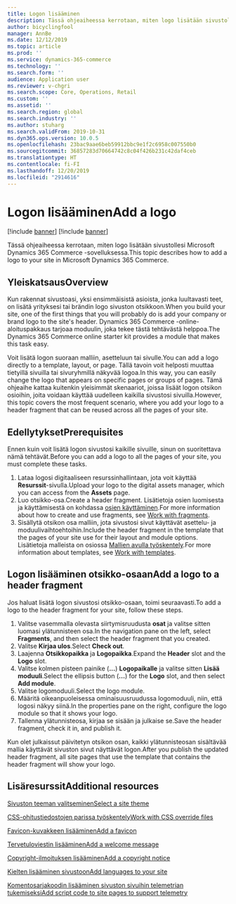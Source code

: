 ```yaml
---
title: Logon lisääminen
description: Tässä ohjeaiheessa kerrotaan, miten logo lisätään sivustollesi Microsoft Dynamics 365 Commerce -sovelluksessa.
author: bicyclingfool
manager: AnnBe
ms.date: 12/12/2019
ms.topic: article
ms.prod: ''
ms.service: dynamics-365-commerce
ms.technology: ''
ms.search.form: ''
audience: Application user
ms.reviewer: v-chgri
ms.search.scope: Core, Operations, Retail
ms.custom: ''
ms.assetid: ''
ms.search.region: global
ms.search.industry: ''
ms.author: stuharg
ms.search.validFrom: 2019-10-31
ms.dyn365.ops.version: 10.0.5
ms.openlocfilehash: 23bac9aae6beb59912bbc9e1f2c6958c007550b0
ms.sourcegitcommit: 36857283d70664742c8c04f426b231c42daf4ceb
ms.translationtype: HT
ms.contentlocale: fi-FI
ms.lasthandoff: 12/20/2019
ms.locfileid: "2914616"
---
```

# <a name="add-a-logo"></a><span data-ttu-id="8e8ca-103">Logon lisääminen</span><span class="sxs-lookup"><span data-stu-id="8e8ca-103">Add a logo</span></span>

[!include [banner](includes/preview-banner.md)]
[!include [banner](includes/banner.md)]

<span data-ttu-id="8e8ca-104">Tässä ohjeaiheessa kerrotaan, miten logo lisätään sivustollesi Microsoft Dynamics 365 Commerce -sovelluksessa.</span><span class="sxs-lookup"><span data-stu-id="8e8ca-104">This topic describes how to add a logo to your site in Microsoft Dynamics 365 Commerce.</span></span>

## <a name="overview"></a><span data-ttu-id="8e8ca-105">Yleiskatsaus</span><span class="sxs-lookup"><span data-stu-id="8e8ca-105">Overview</span></span>

<span data-ttu-id="8e8ca-106">Kun rakennat sivustoasi, yksi ensimmäisistä asioista, jonka luultavasti teet, on lisätä yrityksesi tai brändin logo sivuston otsikkoon.</span><span class="sxs-lookup"><span data-stu-id="8e8ca-106">When you build your site, one of the first things that you will probably do is add your company or brand logo to the site's header.</span></span> <span data-ttu-id="8e8ca-107">Dynamics 365 Commerce -online-aloituspakkaus tarjoaa moduulin, joka tekee tästä tehtävästä helppoa.</span><span class="sxs-lookup"><span data-stu-id="8e8ca-107">The Dynamics 365 Commerce online starter kit provides a module that makes this task easy.</span></span>

<span data-ttu-id="8e8ca-108">Voit lisätä logon suoraan malliin, asetteluun tai sivulle.</span><span class="sxs-lookup"><span data-stu-id="8e8ca-108">You can add a logo directly to a template, layout, or page.</span></span> <span data-ttu-id="8e8ca-109">Tällä tavoin voit helposti muuttaa tietyillä sivuilla tai sivuryhmillä näkyvää logoa.</span><span class="sxs-lookup"><span data-stu-id="8e8ca-109">In this way, you can easily change the logo that appears on specific pages or groups of pages.</span></span> <span data-ttu-id="8e8ca-110">Tämä ohjeaihe kattaa kuitenkin yleisimmät skenaariot, joissa lisäät logon otsikon osioihin, joita voidaan käyttää uudelleen kaikilla sivustosi sivuilla.</span><span class="sxs-lookup"><span data-stu-id="8e8ca-110">However, this topic covers the most frequent scenario, where you add your logo to a header fragment that can be reused across all the pages of your site.</span></span>

## <a name="prerequisites"></a><span data-ttu-id="8e8ca-111">Edellytykset</span><span class="sxs-lookup"><span data-stu-id="8e8ca-111">Prerequisites</span></span>

<span data-ttu-id="8e8ca-112">Ennen kuin voit lisätä logon sivustosi kaikille sivuille, sinun on suoritettava nämä tehtävät.</span><span class="sxs-lookup"><span data-stu-id="8e8ca-112">Before you can add a logo to all the pages of your site, you must complete these tasks.</span></span>

1. <span data-ttu-id="8e8ca-113">Lataa logosi digitaaliseen resurssinhallintaan, jota voit käyttää **Resurssit**-sivulla.</span><span class="sxs-lookup"><span data-stu-id="8e8ca-113">Upload your logo to the digital assets manager, which you can access from the **Assets** page.</span></span>
1. <span data-ttu-id="8e8ca-114">Luo otsikko-osa.</span><span class="sxs-lookup"><span data-stu-id="8e8ca-114">Create a header fragment.</span></span> <span data-ttu-id="8e8ca-115">Lisätietoja osien luomisesta ja käyttämisestä on kohdassa [osien käyttäminen](work-with-fragments.md).</span><span class="sxs-lookup"><span data-stu-id="8e8ca-115">For more information about how to create and use fragments, see [Work with fragments](work-with-fragments.md).</span></span>
1. <span data-ttu-id="8e8ca-116">Sisällytä otsikon osa malliin, jota sivustosi sivut käyttävät asettelu- ja moduulivaihtoehtoihin.</span><span class="sxs-lookup"><span data-stu-id="8e8ca-116">Include the header fragment in the template that the pages of your site use for their layout and module options.</span></span> <span data-ttu-id="8e8ca-117">Lisätietoja malleista on osiossa [Mallien avulla työskentely](work-with-templates.md).</span><span class="sxs-lookup"><span data-stu-id="8e8ca-117">For more information about templates, see [Work with templates](work-with-templates.md).</span></span>

## <a name="add-a-logo-to-a-header-fragment"></a><span data-ttu-id="8e8ca-118">Logon lisääminen otsikko-osaan</span><span class="sxs-lookup"><span data-stu-id="8e8ca-118">Add a logo to a header fragment</span></span>

<span data-ttu-id="8e8ca-119">Jos haluat lisätä logon sivustosi otsikko-osaan, toimi seuraavasti.</span><span class="sxs-lookup"><span data-stu-id="8e8ca-119">To add a logo to the header fragment for your site, follow these steps.</span></span>

1. <span data-ttu-id="8e8ca-120">Valitse vasemmalla olevasta siirtymisruudusta **osat** ja valitse sitten luomasi ylätunnisteen osa.</span><span class="sxs-lookup"><span data-stu-id="8e8ca-120">In the navigation pane on the left, select **Fragments**, and then select the header fragment that you created.</span></span>
2. <span data-ttu-id="8e8ca-121">Valitse **Kirjaa ulos**.</span><span class="sxs-lookup"><span data-stu-id="8e8ca-121">Select **Check out**.</span></span>
3. <span data-ttu-id="8e8ca-122">Laajenna **Otsikkopaikka** ja **Logopaikka**.</span><span class="sxs-lookup"><span data-stu-id="8e8ca-122">Expand the **Header** slot and the **Logo** slot.</span></span>
4. <span data-ttu-id="8e8ca-123">Valitse kolmen pisteen painike (**...**) **Logopaikalle** ja valitse sitten **Lisää moduuli**.</span><span class="sxs-lookup"><span data-stu-id="8e8ca-123">Select the ellipsis button (**...**) for the **Logo** slot, and then select **Add module**.</span></span>
5. <span data-ttu-id="8e8ca-124">Valitse logomoduuli.</span><span class="sxs-lookup"><span data-stu-id="8e8ca-124">Select the logo module.</span></span>
6. <span data-ttu-id="8e8ca-125">Määritä oikeanpuoleisessa ominaisuusruudussa logomoduuli, niin, että logosi näkyy siinä.</span><span class="sxs-lookup"><span data-stu-id="8e8ca-125">In the properties pane on the right, configure the logo module so that it shows your logo.</span></span>
7. <span data-ttu-id="8e8ca-126">Tallenna ylätunnisteosa, kirjaa se sisään ja julkaise se.</span><span class="sxs-lookup"><span data-stu-id="8e8ca-126">Save the header fragment, check it in, and publish it.</span></span>

<span data-ttu-id="8e8ca-127">Kun olet julkaissut päivitetyn otsikon osan, kaikki ylätunnisteosan sisältävää mallia käyttävät sivuston sivut näyttävät logon.</span><span class="sxs-lookup"><span data-stu-id="8e8ca-127">After you publish the updated header fragment, all site pages that use the template that contains the header fragment will show your logo.</span></span>

## <a name="additional-resources"></a><span data-ttu-id="8e8ca-128">Lisäresurssit</span><span class="sxs-lookup"><span data-stu-id="8e8ca-128">Additional resources</span></span>

[<span data-ttu-id="8e8ca-129">Sivuston teeman valitseminen</span><span class="sxs-lookup"><span data-stu-id="8e8ca-129">Select a site theme</span></span>](select-site-theme.md)

[<span data-ttu-id="8e8ca-130">CSS-ohitustiedostojen parissa työskentely</span><span class="sxs-lookup"><span data-stu-id="8e8ca-130">Work with CSS override files</span></span>](css-override-files.md)

[<span data-ttu-id="8e8ca-131">Favicon-kuvakkeen lisääminen</span><span class="sxs-lookup"><span data-stu-id="8e8ca-131">Add a favicon</span></span>](add-favicon.md)

[<span data-ttu-id="8e8ca-132">Tervetuloviestin lisääminen</span><span class="sxs-lookup"><span data-stu-id="8e8ca-132">Add a welcome message</span></span>](add-welcome-message.md)

[<span data-ttu-id="8e8ca-133">Copyright-ilmoituksen lisääminen</span><span class="sxs-lookup"><span data-stu-id="8e8ca-133">Add a copyright notice</span></span>](add-copyright-notice.md)

[<span data-ttu-id="8e8ca-134">Kielten lisääminen sivustoon</span><span class="sxs-lookup"><span data-stu-id="8e8ca-134">Add languages to your site</span></span>](add-languages-to-site.md)

[<span data-ttu-id="8e8ca-135">Komentosarjakoodin lisääminen sivuston sivuihin telemetrian tukemiseksi</span><span class="sxs-lookup"><span data-stu-id="8e8ca-135">Add script code to site pages to support telemetry</span></span>](add-telemetry.md)

